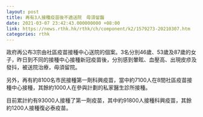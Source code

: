 ```yaml
---
layout: post
title: 再有3人接種疫苗後不適送院　毋須留醫
date: 2021-03-07 23:42:43.000000000 +08:00
link: https://news.rthk.hk/rthk/ch/component/k2/1579273-20210307.htm
categories: rthk
---
```


政府再公布3宗由社區疫苗接種中心送院的個案。3名分別46歲、53歲及87歲的女子，昨日到不同的接種中心接種新冠疫苗後，分別感到暈眩、血壓高、出現皮疹及發抖，被送院治療，毋須留院。

另外，再有約8100名市民接種第一劑科興疫苗，當中約7100人在8間社區疫苗接種中心接種，其餘約1000人在參與計劃的私家醫生診所接種。

目前累計約有93000人接種了第一劑疫苗，其中約91800人接種科興疫苗，其餘約1200人接種復必泰疫苗。
